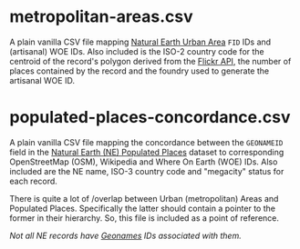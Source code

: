metropolitan-areas.csv
==

A plain vanilla CSV file mapping [Natural Earth Urban Area](http://www.naturalearthdata.com/downloads/10m-cultural-vectors/10m-urban-area/) `FID` IDs and
(artisanal) WOE IDs. Also included is the ISO-2 country code for the centroid of
the record's polygon derived from the [Flickr API](http://www.flickr.com/services/api/flickr.places.findByLatLon.html), the number of places
contained by the record and the foundry used to generate the artisanal WOE ID.

populated-places-concordance.csv
==

A plain vanilla CSV file mapping the concordance between the `GEONAMEID` field
in the [Natural Earth (NE) Populated
Places](http://www.naturalearthdata.com/downloads/10m-cultural-vectors/10m-populated-places/)
dataset to corresponding OpenStreetMap (OSM), Wikipedia and Where On Earth (WOE)
IDs. Also included are the NE name, ISO-3 country code and "megacity" status for
each record.

There is quite a lot of /overlap between Urban (metropolitan) Areas and
Populated Places. Specifically the latter should contain a pointer to the former in their hierarchy. So, this file is included as a point of reference.

_Not all NE records have [Geonames](http://www.geonames.org/) IDs associated
with them._
